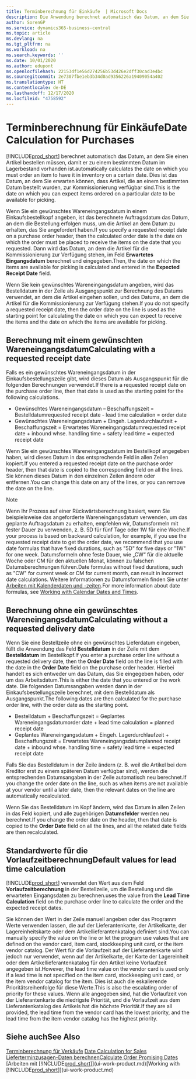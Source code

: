```yaml
---
title: Terminberechnung für Einkäufe  | Microsoft Docs
description: Die Anwendung berechnet automatisch das Datum, an dem Sie einen Artikel bestellen müssen, damit er zu einem bestimmten Datum im Lagerbestand vorhanden ist. Dies ist das Datum, an dem Sie erwarten können, dass Artikel, die an einem bestimmten Datum bestellt wurden, zur Kommissionierung verfügbar sind.
author: SorenGP
ms.service: dynamics365-business-central
ms.topic: article
ms.devlang: na
ms.tgt_pltfrm: na
ms.workload: na
ms.search.keywords: ''
ms.date: 10/01/2020
ms.author: edupont
ms.openlocfilehash: 22153df1e56d274256b53d426e2dff30cad3e4bc
ms.sourcegitcommit: 2e7307fbe1eb3b34d0ad9356226a19409054a402
ms.translationtype: HT
ms.contentlocale: de-DE
ms.lasthandoff: 12/17/2020
ms.locfileid: "4758592"
---
```

# <a name="date-calculation-for-purchases"></a><span data-ttu-id="958ec-104">Terminberechnung für Einkäufe</span><span class="sxs-lookup"><span data-stu-id="958ec-104">Date Calculation for Purchases</span></span>

[!INCLUDE[prod_short](includes/prod_short.md)] <span data-ttu-id="958ec-105">berechnet automatisch das Datum, an dem Sie einen Artikel bestellen müssen, damit er zu einem bestimmten Datum im Lagerbestand vorhanden ist.</span><span class="sxs-lookup"><span data-stu-id="958ec-105">automatically calculates the date on which you must order an item to have it in inventory on a certain date.</span></span> <span data-ttu-id="958ec-106">Dies ist das Datum, an dem Sie erwarten können, dass Artikel, die an einem bestimmten Datum bestellt wurden, zur Kommissionierung verfügbar sind.</span><span class="sxs-lookup"><span data-stu-id="958ec-106">This is the date on which you can expect items ordered on a particular date to be available for picking.</span></span>  

<span data-ttu-id="958ec-107">Wenn Sie ein gewünschtes Wareneingangsdatum in einem Einkaufsbestellkopf angeben, ist das berechnete Auftragsdatum das Datum, an dem die Bestellung erfolgen muss, um die Artikel an dem Datum zu erhalten, das Sie angefordert haben.</span><span class="sxs-lookup"><span data-stu-id="958ec-107">If you specify a requested receipt date on a purchase order header, then the calculated order date is the date on which the order must be placed to receive the items on the date that you requested.</span></span> <span data-ttu-id="958ec-108">Dann wird das Datum, an dem die Artikel für die Kommissionierung zur Verfügung stehen, im Feld **Erwartetes Eingangsdatum** berechnet und eingegeben.</span><span class="sxs-lookup"><span data-stu-id="958ec-108">Then, the date on which the items are available for picking is calculated and entered in the **Expected Receipt Date** field.</span></span>  

<span data-ttu-id="958ec-109">Wenn Sie kein gewünschtes Wareneingangsdatum angeben, wird das Bestelldatum in der Zeile als Ausgangspunkt zur Berechnung des Datums verwendet, an dem die Artikel eingehen sollen, und des Datums, an dem die Artikel für die Kommissionierung zur Verfügung stehen.</span><span class="sxs-lookup"><span data-stu-id="958ec-109">If you do not specify a requested receipt date, then the order date on the line is used as the starting point for calculating the date on which you can expect to receive the items and the date on which the items are available for picking.</span></span>  

## <a name="calculating-with-a-requested-receipt-date"></a><span data-ttu-id="958ec-110">Berechnung mit einem gewünschten Wareneingangsdatum</span><span class="sxs-lookup"><span data-stu-id="958ec-110">Calculating with a requested receipt date</span></span>

<span data-ttu-id="958ec-111">Falls es ein gewünschtes Wareneingangsdatum in der Einkaufsbestellungszeile gibt, wird dieses Datum als Ausgangspunkt für die folgenden Berechnungen verwendet.</span><span class="sxs-lookup"><span data-stu-id="958ec-111">If there is a requested receipt date on the purchase order line, then that date is used as the starting point for the following calculations.</span></span>  

- <span data-ttu-id="958ec-112">Gewünschtes Wareneingangsdatum – Beschaffungszeit = Bestelldatum</span><span class="sxs-lookup"><span data-stu-id="958ec-112">requested receipt date - lead time calculation = order date</span></span>  
- <span data-ttu-id="958ec-113">Gewünschtes Wareneingangsdatum + Eingeh. Lagerdurchlaufzeit + Beschaffungszeit = Erwartetes Wareneingangsdatum</span><span class="sxs-lookup"><span data-stu-id="958ec-113">requested receipt date + inbound whse. handling time + safety lead time = expected receipt date</span></span>  

<span data-ttu-id="958ec-114">Wenn Sie ein gewünschtes Wareneingangsdatum im Bestellkopf angegeben haben, wird dieses Datum in das entsprechende Feld in allen Zeilen kopiert.</span><span class="sxs-lookup"><span data-stu-id="958ec-114">If you entered a requested receipt date on the purchase order header, then that date is copied to the corresponding field on all the lines.</span></span> <span data-ttu-id="958ec-115">Sie können dieses Datum in den einzelnen Zeilen ändern oder entfernen.</span><span class="sxs-lookup"><span data-stu-id="958ec-115">You can change this date on any of the lines, or you can remove the date on the line.</span></span>  

> [!NOTE]
> <span data-ttu-id="958ec-116">Wenn Ihr Prozess auf einer Rückwärtsberechnung basiert, wenn Sie beispielsweise das angeforderte Wareneingangsdatum verwenden, um das geplante Auftragsdatum zu erhalten, empfehlen wir, Datumsformeln mit fester Dauer zu verwenden, z. B. 5D für fünf Tage oder 1W für eine Woche.</span><span class="sxs-lookup"><span data-stu-id="958ec-116">If your process is based on backward calculation, for example, if you use the requested receipt date to get the order date, we recommend that you use date formulas that have fixed durations, such as "5D" for five days or "1W" for one week.</span></span> <span data-ttu-id="958ec-117">Datumsformeln ohne feste Dauer, wie „CW“ für die aktuelle Woche oder CM für den aktuellen Monat, können zu falschen Datumsberechnungen führen.</span><span class="sxs-lookup"><span data-stu-id="958ec-117">Date formulas without fixed durations, such as "CW" for current week or CM for current month, can result in incorrect date calculations.</span></span> <span data-ttu-id="958ec-118">Weitere Informationen zu Datumsformeln finden Sie unter [Arbeiten mit Kalenderdaten und -zeiten](ui-enter-date-ranges.md).</span><span class="sxs-lookup"><span data-stu-id="958ec-118">For more information about date formulas, see [Working with Calendar Dates and Times](ui-enter-date-ranges.md).</span></span>

## <a name="calculating-without-a-requested-delivery-date"></a><span data-ttu-id="958ec-119">Berechnung ohne ein gewünschtes Wareneingangsdatum</span><span class="sxs-lookup"><span data-stu-id="958ec-119">Calculating without a requested delivery date</span></span>

<span data-ttu-id="958ec-120">Wenn Sie eine Bestellzeile ohne ein gewünschtes Lieferdatum eingeben, füllt die Anwendung das Feld **Bestelldatum** in der Zeile mit dem **Bestelldatum** im Bestellkopf.</span><span class="sxs-lookup"><span data-stu-id="958ec-120">If you enter a purchase order line without a requested delivery date, then the **Order Date** field on the line is filled with the date in the **Order Date** field on the purchase order header.</span></span> <span data-ttu-id="958ec-121">Hierbei handelt es sich entweder um das Datum, das Sie eingegeben haben, oder um das Arbeitsdatum.</span><span class="sxs-lookup"><span data-stu-id="958ec-121">This is either the date that you entered or the work date.</span></span> <span data-ttu-id="958ec-122">Die folgenden Datumsangaben werden dann in der Einkaufsbestellungszeile berechnet, mit dem Bestelldatum als Ausgangspunkt.</span><span class="sxs-lookup"><span data-stu-id="958ec-122">The following dates are then calculated for the purchase order line, with the order date as the starting point.</span></span>  

- <span data-ttu-id="958ec-123">Bestelldatum + Beschaffungszeit = Geplantes Wareneingangsdatum</span><span class="sxs-lookup"><span data-stu-id="958ec-123">order date + lead time calculation = planned receipt date</span></span>  
- <span data-ttu-id="958ec-124">Geplantes Wareneingangsdatum + Eingeh. Lagerdurchlaufzeit + Beschaffungszeit = Erwartetes Wareneingangsdatum</span><span class="sxs-lookup"><span data-stu-id="958ec-124">planned receipt date + inbound whse. handling time + safety lead time = expected receipt date</span></span>  

<span data-ttu-id="958ec-125">Falls Sie das Bestelldatum in der Zeile ändern (z. B. weil die Artikel bei dem Kreditor erst zu einem späteren Datum verfügbar sind), werden die entsprechenden Datumsangaben in der Zeile automatisch neu berechnet.</span><span class="sxs-lookup"><span data-stu-id="958ec-125">If you change the order date on the line, such as when items are not available at your vendor until a later date, then the relevant dates on the line are automatically recalculated.</span></span>  

<span data-ttu-id="958ec-126">Wenn Sie das Bestelldatum im Kopf ändern, wird das Datum in allen Zeilen in das Feld  kopiert, und alle zugehörigen **Datumsfelder** werden neu berechnet.</span><span class="sxs-lookup"><span data-stu-id="958ec-126">If you change the order date on the header, then that date is copied to the **Order Date** field on all the lines, and all the related date fields are then recalculated.</span></span>  

## <a name="default-values-for-lead-time-calculation"></a><span data-ttu-id="958ec-127">Standardwerte für die Vorlaufzeitberechnung</span><span class="sxs-lookup"><span data-stu-id="958ec-127">Default values for lead time calculation</span></span>

[!INCLUDE[prod_short](includes/prod_short.md)] <span data-ttu-id="958ec-128">verwendet den Wert aus dem Feld **Vorlaufzeitberechnung** in der Bestellzeile, um die Bestellung und die erwarteten Eingangsdaten zu berechnen.</span><span class="sxs-lookup"><span data-stu-id="958ec-128">uses the value from the **Lead Time Calculation** field on the purchase order line to calculate the order and the expected receipt dates.</span></span>  

<span data-ttu-id="958ec-129">Sie können den Wert in der Zeile manuell angeben oder das Programm Werte verwenden lassen, die auf der Lieferantenkarte, der Artikelkarte, der Lagereinheitskarte oder dem Artikellieferantenkatalog definiert sind.</span><span class="sxs-lookup"><span data-stu-id="958ec-129">You can manually specify the value on the line or let the program use values that are defined on the vendor card, item card, stockkeeping unit card, or the item vendor catalog.</span></span>
<span data-ttu-id="958ec-130">Der Wert für die Vorlaufzeit auf der Lieferantenkarte wird jedoch nur verwendet, wenn auf der Artikelkarte, der Karte der Lagereinheit oder dem Artikellieferantenkatalog für den Artikel keine Vorlaufzeit angegeben ist.</span><span class="sxs-lookup"><span data-stu-id="958ec-130">However, the lead time value on the vendor card is used only if a lead time is not specified on the item card, stockkeeping unit card, or the item vendor catalog for the item.</span></span> <span data-ttu-id="958ec-131">Dies ist auch die eskalierende Prioritätsreihenfolge für diese Werte.</span><span class="sxs-lookup"><span data-stu-id="958ec-131">This is also the escalating order of priority for these values.</span></span> <span data-ttu-id="958ec-132">Wenn alle angegeben sind, hat die Vorlaufzeit von der Lieferantenkarte die niedrigste Priorität, und die Vorlaufzeit aus dem Lieferantenkatalog des Artikels hat die höchste Priorität.</span><span class="sxs-lookup"><span data-stu-id="958ec-132">If they are all provided, the lead time from the vendor card has the lowest priority, and the lead time from the item vendor catalog has the highest priority.</span></span>  

## <a name="see-also"></a><span data-ttu-id="958ec-133">Siehe auch</span><span class="sxs-lookup"><span data-stu-id="958ec-133">See Also</span></span>

<span data-ttu-id="958ec-134">[Terminberechnung für Verkäufe](sales-date-calculation-for-sales.md) </span><span class="sxs-lookup"><span data-stu-id="958ec-134">[Date Calculation for Sales](sales-date-calculation-for-sales.md) </span></span>  
[<span data-ttu-id="958ec-135">Lieferterminzusagen-Daten berechnen</span><span class="sxs-lookup"><span data-stu-id="958ec-135">Calculate Order Promising Dates</span></span>](sales-how-to-calculate-order-promising-dates.md)  
<span data-ttu-id="958ec-136">[Arbeiten mit [!INCLUDE[prod_short](includes/prod_short.md)]](ui-work-product.md)</span><span class="sxs-lookup"><span data-stu-id="958ec-136">[Working with [!INCLUDE[prod_short](includes/prod_short.md)]](ui-work-product.md)</span></span>  
